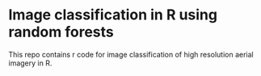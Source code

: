 # Image classification in R using random forests

This repo contains r code for image classification of high resolution aerial imagery in R. 
